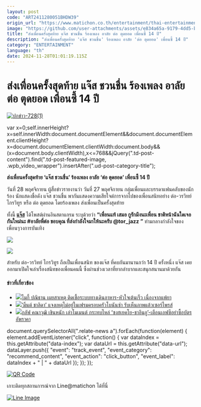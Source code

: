 ```yaml
---
layout: post
code: "ART2411280051BHDW39"
origin_url: "https://www.matichon.co.th/entertainment/thai-entertainment/news_4924340"
image: "https://github.com/user-attachments/assets/e834a65a-9179-4dd5-b7d9-857a5ed6ce66"
title: "ส่งเพื่อนครั้งสุดท้าย แจ๊ส ชวนชื่น ร้องเพลง อาลัย ต่อ ตุดยอด เพื่อนซี้ 14 ปี"
description: "ส่งเพื่อนครั้งสุดท้าย 'แจ๊ส ชวนชื่น' ร้องเพลง อาลัย 'ต่อ ตุดยอด' เพื่อนซี้ 14 ปี"
category: "ENTERTAINMENT"
language: "th"
date: 2024-11-28T01:01:19.115Z
---
```


# ส่งเพื่อนครั้งสุดท้าย แจ๊ส ชวนชื่น ร้องเพลง อาลัย ต่อ ตุดยอด เพื่อนซี้ 14 ปี

[![](https://www.matichon.co.th/wp-content/uploads/2024/11/ปกข่าว-7281-247.jpg "ปกข่าว-728(1)")](https://www.matichon.co.th/wp-content/uploads/2024/11/ปกข่าว-7281-247.jpg)

var x=0;self.innerHeight?x=self.innerWidth:document.documentElement&&document.documentElement.clientHeight?x=document.documentElement.clientWidth:document.body&&(x=document.body.clientWidth),x<=768&&jQuery(".td-post-content").find(".td-post-featured-image, .wpb\_video\_wrapper").insertAfter(".ud-post-category-title");

**ส่งเพื่อนครั้งสุดท้าย ‘แจ๊ส ชวนชื่น’ ร้องเพลง อาลัย ‘ต่อ ตุดยอด’ เพื่อนซี้ 14 ปี**

วันที่ 28 พฤศจิกายน ผู้สื่อข่าวรายงานว่า วันที่ 27 พฤศจิกายน กลุ่มเพื่อนและบรรดาแฟนคลับของนักร้อง นักแสดงชื่อดัง แจ๊ส ชวนชื่น พากันแสดงความเสียใจต่การจากไปของเพื่อนสนิทอย่าง ต่อ-วรวิทย์ ไกรวิทูร หรือ ต่อ ตุดยอด โดยร้องเพลง ส่งเพื่อนเป็นครั้งสุดท้าย

ทั้งนี้ [**แจ๊ส**](https://www.instagram.com/p/DC3wmk8v7r4/?img_index=1) ได้โพสต์ผ่านอินสตาแกรม ระบุด้วยว่า **“เพื่อนแท้ เสมอ กูรักมึงนะเพื่อน ชาติหน้าฉันใดเจอกันใหม่นะ #อาลัยพี่ต่อ ขอบคุณ ที่ส่งกำลังใจมาให้นะครับ @tor\_jazz ”** ท่ามกลางกำลังใจของเพื่อนๆวงการบันเทิง

![](https://www.matichon.co.th/wp-content/uploads/2024/11/ปกข่าว-7281-245.jpg)

![](https://www.matichon.co.th/wp-content/uploads/2024/11/ปกข่าว-7281-246.jpg)

สำหรับ ต่อ-วรวิทย์ ไกรวิทูร ถือเป็นเพื่อนสนิท ของแจ๊ส ที่คบกันมานานกว่า 14 ปี ครั้งหนึ่ง แจ๊ส เคยออกมาเปิดใจเล่าเรื่องสนิทของเพื่อนคนนี้ ซึ่งผ่านช่วงเวลาที่ยากลำบากและสนุกสนานมาด้วยกัน

#### ข่าวที่เกี่ยวข้อง

*   [![](https://www.matichon.co.th/wp-content/uploads/2024/11/728-360.jpg)ไมกี้ ปณิธาน เผยสาเหตุ ติดเชื้อระบบทางเดินอาหาร-หัวใจเต้นเร็ว เนื่องจากแพ้ยา](https://www.matichon.co.th/entertainment/thai-entertainment/news_4924015)
*   [![](https://www.matichon.co.th/wp-content/uploads/2024/11/728-359.jpg)‘มิ้นต์ ชาลิดา’ แจงเหตุไม่อยู่ในเฟรมครอบครัวโบนันซ่า รับเห็นภาพแล้วเซอร์ไพรส์](https://www.matichon.co.th/entertainment/thai-entertainment/news_4923993)
*   [![](https://www.matichon.co.th/wp-content/uploads/2024/11/Gulf-4.jpg)กลัฟ คณาวุฒิ เขินหนัก เล่าโมเมนต์ กระทบไหล่ ‘ซงฮเยคโย-ชาอึนอู’-เตือนเอฟซีอย่าซื้อบัตรอัพราคา](https://www.matichon.co.th/entertainment/news_4923153)

document.querySelectorAll(".relate-news a").forEach(function(element) { element.addEventListener("click", function() { var dataIndex = this.getAttribute("data-index"); var dataUrl = this.getAttribute("data-url"); dataLayer.push({ "event": "track\_event", "event\_category": "recommend\_content", "event\_action": "click\_button", "event\_label": dataIndex + " | " + dataUrl }); }); });

[![QR Code](https://www.matichon.co.th/wp-content/uploads/2023/07/wob1371z.jpg)](https://lin.ee/ht0nDxX)

เกาะติดทุกสถานการณ์จาก Line@matichon ได้ที่นี่

[![Line Image](https://www.matichon.co.th/wp-content/uploads/2023/07/th.png)](https://lin.ee/ht0nDxX)